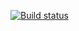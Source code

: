 [![Build status](https://ci.appveyor.com/api/projects/status/w9yx2fao0mk29j0u?svg=true)](https://ci.appveyor.com/project/FAQNFS/javaselenium-ve5v7)
